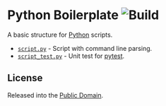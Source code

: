 # Python Boilerplate ![Build](https://travis-ci.org/cuhsat/python-boilerplate.svg)
A basic structure for [Python](https://www.python.org) scripts.

* [`script.py`](script.py) - Script with command line parsing.
* [`script_test.py`](script_test.py) - Unit test for [pytest](https://pytest.org).

License
-------
Released into the [Public Domain](LICENSE).

